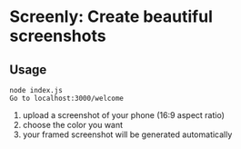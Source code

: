 # Screenly: Create beautiful screenshots

## Usage
```
node index.js
Go to localhost:3000/welcome
```

1. upload a screenshot of your phone (16:9 aspect ratio)
2. choose the color you want
3. your framed screenshot will be generated automatically
